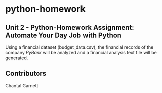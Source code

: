 # python-homework
## Unit 2 - Python-Homework Assignment: Automate Your Day Job with Python

Using a financial dataset (budget_data.csv), the financial records of the company *PyBank* will be analyzed and a financial analysis text file will be generated. 


## Contributors

Chantal Garnett
